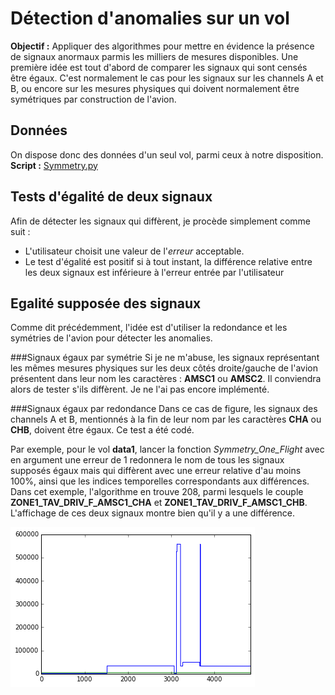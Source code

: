 ﻿# Détection d'anomalies sur un vol


**Objectif :**
Appliquer des algorithmes pour mettre en évidence la présence de signaux anormaux parmis les milliers de mesures disponibles. Une première idée est tout d'abord de comparer les signaux qui sont censés être égaux. C'est normalement le cas pour les signaux sur les channels A et B, ou encore sur les mesures physiques qui doivent normalement être symétriques par construction de l'avion. 

## Données

On dispose donc des données d'un seul vol, parmi ceux à notre disposition.
**Script :** [Symmetry.py](https://github.com/YuanxiangFranck/PIE_ISAE_Essais_Vol/blob/master/algorithms/Symmetry.py)

## Tests d'égalité de deux signaux

Afin de détecter les signaux qui diffèrent, je procède simplement comme suit :
* L'utilisateur choisit une valeur de l'*erreur* acceptable.
* Le test d'égalité est positif si à tout instant, la différence relative entre les deux signaux est inférieure à l'erreur entrée par l'utilisateur

## Egalité supposée des signaux

Comme dit précédemment, l'idée est d'utiliser la redondance et les symétries de l'avion pour détecter les anomalies.

###Signaux égaux par symétrie
Si je ne m'abuse, les signaux représentant les mêmes mesures physiques sur les deux côtés droite/gauche de l'avion présentent dans leur nom les caractères : **AMSC1** ou **AMSC2**. Il conviendra alors de tester s'ils diffèrent. Je ne l'ai pas encore implémenté. 

###Signaux égaux par redondance
Dans ce cas de figure, les signaux des channels A et B, mentionnés à la fin de leur nom par les caractères **CHA** ou **CHB**, doivent être égaux. Ce test a été codé.

Par exemple, pour le vol **data1**, lancer la fonction *Symmetry_One_Flight* avec en argument une erreur de 1 redonnera le nom de tous les signaux supposés égaux mais qui diffèrent avec une erreur relative d'au moins 100%, ainsi que les indices temporelles correspondants aux différences. Dans cet exemple, l'algorithme en trouve 208, parmi lesquels le couple **ZONE1_TAV_DRIV_F_AMSC1_CHA** et **ZONE1_TAV_DRIV_F_AMSC1_CHB**. L'affichage de ces deux signaux montre bien qu'il y a une différence.

![image](redondance_anomaly.png)

